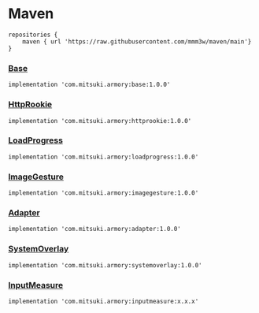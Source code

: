 # Maven
```
repositories {
    maven { url 'https://raw.githubusercontent.com/mmm3w/maven/main'}
}
```

### [Base](https://github.com/mmm3w/base)
```
implementation 'com.mitsuki.armory:base:1.0.0'
```

### [HttpRookie](https://github.com/mmm3w/httprookie)
```
implementation 'com.mitsuki.armory:httprookie:1.0.0'
```

### [LoadProgress](https://github.com/mmm3w/loadprogress)
```
implementation 'com.mitsuki.armory:loadprogress:1.0.0'
```

### [ImageGesture](https://github.com/mmm3w/imagegesture)
```
implementation 'com.mitsuki.armory:imagegesture:1.0.0'
```

### [Adapter](https://github.com/mmm3w/adapter)
```
implementation 'com.mitsuki.armory:adapter:1.0.0'
```

### [SystemOverlay](https://github.com/mmm3w/systemoverlay)
```
implementation 'com.mitsuki.armory:systemoverlay:1.0.0'
```

### [InputMeasure](https://github.com/mmm3w/inputmeasure)
```
implementation 'com.mitsuki.armory:inputmeasure:x.x.x'
```
